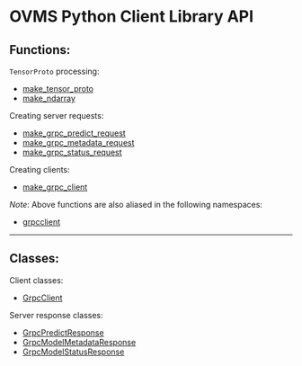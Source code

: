 # OVMS Python Client Library API

## Functions:

`TensorProto` processing:
- [make_tensor_proto](make_tensor_proto.md)
- [make_ndarray](make_ndarray.md)

Creating server requests:
- [make_grpc_predict_request](make_grpc_predict_request.md)
- [make_grpc_metadata_request](make_grpc_metadata_request.md)
- [make_grpc_status_request](make_grpc_status_request.md)

Creating clients: 
- [make_grpc_client](make_grpc_client.md)


*Note*: Above functions are also aliased in the following namespaces:
 - [grpcclient](grpcclient.md)


---

## Classes:

Client classes:
- [GrpcClient](grpc_client.md)

Server response classes:
- [GrpcPredictResponse](grpc_predict_response.md)
- [GrpcModelMetadataResponse](grpc_model_metadata_response.md)
- [GrpcModelStatusResponse](grpc_model_status_response.md)
